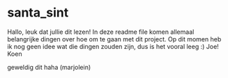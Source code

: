 # santa_sint
Hallo, leuk dat jullie dit lezen! In deze readme file komen allemaal belangrijke dingen over hoe om te gaan met dit project.
Op dit momen heb ik nog geen idee wat die dingen zouden zijn, dus is het vooral leeg :)
Joe! Koen

geweldig dit haha (marjolein)
